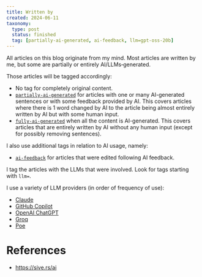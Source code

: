 ```yaml
---
title: Written by
created: 2024-06-11
taxonomy:
  type: post
  status: finished
  tag: [partially-ai-generated, ai-feedback, llm=gpt-oss-20b]
---
```


All articles on this blog originate from my mind.
Most articles are written by me, but some are partially or entirely AI/LLMs‑generated.

Those articles will be tagged accordingly:
* No tag for completely original content.
* [`partially-ai-generated`](/tag:partially-ai-generated) for articles with one or many AI-generated sentences or with some feedback provided by AI.
  This covers articles where there is 1 word changed by AI to the article being almost entirely written by AI but with some human input.
* [`fully-ai-generated`](/tag:fully-ai-generated) when all the content is AI-generated.
  This covers articles that are entirely written by AI without any human input (except for possibly removing sentences).

I also use additional tags in relation to AI usage, namely:
* [`ai-feedback`](/tag:ai-feedback) for articles that were edited following AI feedback.

I tag the articles with the LLMs that were involved.
Look for tags starting with `llm=`.

I use a variety of LLM providers (in order of frequency of use):
* [Claude](https://claude.ai/)
* [GitHub Copilot](https://github.com/features/copilot)
* [OpenAI ChatGPT](https://chat.openai.com/)
* [Groq](https://chat.groq.com/)
* [Poe](https://poe.com/)

# References
* https://sive.rs/ai
